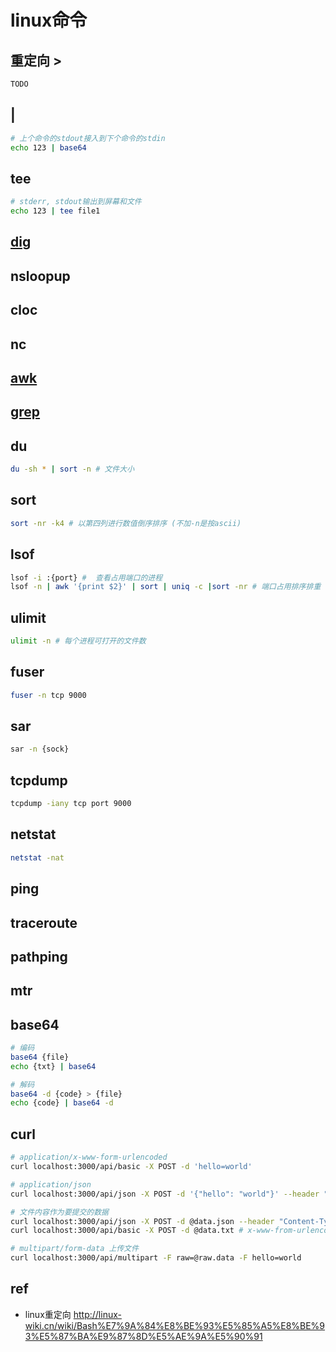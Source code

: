 # linux命令

## 重定向 >

```bash
TODO
```

## |

```bash
# 上个命令的stdout接入到下个命令的stdin
echo 123 | base64
```

## tee

```bash
# stderr, stdout输出到屏幕和文件
echo 123 | tee file1
```

## [dig](linux-cmd-dig.md)

## nsloopup

## cloc

## nc

## [awk](src/cmd/awk.md)  

## [grep](ref/grep.md)  
  
## du  

```bash
du -sh * | sort -n # 文件大小
```

## sort

```bash
sort -nr -k4 # 以第四列进行数值倒序排序 (不加-n是按ascii)
```
  
## lsof  

```bash
lsof -i :{port} #  查看占用端口的进程
lsof -n | awk '{print $2}' | sort | uniq -c |sort -nr # 端口占用排序排重
```
  
## ulimit  

```bash
ulimit -n # 每个进程可打开的文件数
```
  
## fuser  

```bash
fuser -n tcp 9000
```

## sar

```bash
sar -n {sock}
```

## tcpdump

```bash
tcpdump -iany tcp port 9000
```

## netstat

```bash
netstat -nat
```

## ping

## traceroute

## pathping

## mtr

## base64

```bash
# 编码
base64 {file}
echo {txt} | base64

# 解码
base64 -d {code} > {file}
echo {code} | base64 -d
```

## curl

```bash
# application/x-www-form-urlencoded
curl localhost:3000/api/basic -X POST -d 'hello=world'

# application/json
curl localhost:3000/api/json -X POST -d '{"hello": "world"}' --header "Content-Type: application/json"

# 文件内容作为要提交的数据
curl localhost:3000/api/json -X POST -d @data.json --header "Content-Type: application/json" # json
curl localhost:3000/api/basic -X POST -d @data.txt # x-www-from-urlencoded

# multipart/form-data 上传文件
curl localhost:3000/api/multipart -F raw=@raw.data -F hello=world
```

## ref

- linux重定向 <http://linux-wiki.cn/wiki/Bash%E7%9A%84%E8%BE%93%E5%85%A5%E8%BE%93%E5%87%BA%E9%87%8D%E5%AE%9A%E5%90%91>